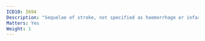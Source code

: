 ```yaml
---
ICD10: I694
Description: "Sequelae of stroke, not specified as haemorrhage or infarction"
Matters: Yes
Weight: 1
---
```


